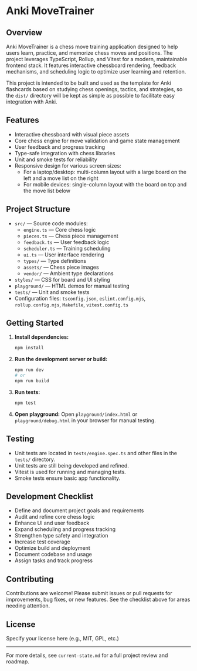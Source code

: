 # Anki MoveTrainer

## Overview
Anki MoveTrainer is a chess move training application designed to help users learn, practice, and memorize chess moves and positions. The project leverages TypeScript, Rollup, and Vitest for a modern, maintainable frontend stack. It features interactive chessboard rendering, feedback mechanisms, and scheduling logic to optimize user learning and retention.

This project is intended to be built and used as the template for Anki flashcards based on studying chess openings, tactics, and strategies, so the `dist/` directory will be kept as simple as possible to facilitate easy integration with Anki.

## Features
- Interactive chessboard with visual piece assets
- Core chess engine for move validation and game state management
- User feedback and progress tracking
- Type-safe integration with chess libraries
- Unit and smoke tests for reliability
- Responsive design for various screen sizes:
    - For a laptop/desktop: multi-column layout with a large board on the left and a move list on the right
    - For mobile devices: single-column layout with the board on top and the move list below

## Project Structure
- `src/` — Source code modules:
  - `engine.ts` — Core chess logic
  - `pieces.ts` — Chess piece management
  - `feedback.ts` — User feedback logic
  - `scheduler.ts` — Training scheduling
  - `ui.ts` — User interface rendering
  - `types/` — Type definitions
  - `assets/` — Chess piece images
  - `vendor/` — Ambient type declarations
- `styles/` — CSS for board and UI styling
- `playground/` — HTML demos for manual testing
- `tests/` — Unit and smoke tests
- Configuration files: `tsconfig.json`, `eslint.config.mjs`, `rollup.config.mjs`, `Makefile`, `vitest.config.ts`

## Getting Started
1. **Install dependencies:**
   ```sh
   npm install
   ```
2. **Run the development server or build:**
   ```sh
   npm run dev
   # or
   npm run build
   ```
3. **Run tests:**
   ```sh
   npm test
   ```
4. **Open playground:**
   Open `playground/index.html` or `playground/debug.html` in your browser for manual testing.

## Testing
- Unit tests are located in `tests/engine.spec.ts` and other files in the `tests/` directory.
- Unit tests are still being developed and refined.
- Vitest is used for running and managing tests.
- Smoke tests ensure basic app functionality.

## Development Checklist
- Define and document project goals and requirements
- Audit and refine core chess logic
- Enhance UI and user feedback
- Expand scheduling and progress tracking
- Strengthen type safety and integration
- Increase test coverage
- Optimize build and deployment
- Document codebase and usage
- Assign tasks and track progress

## Contributing
Contributions are welcome! Please submit issues or pull requests for improvements, bug fixes, or new features. See the checklist above for areas needing attention.

## License
Specify your license here (e.g., MIT, GPL, etc.)

---

For more details, see `current-state.md` for a full project review and roadmap.
